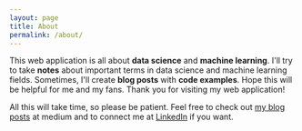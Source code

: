 ```yaml
---
layout: page
title: About
permalink: /about/
---
```


This web application is all about **data science** and **machine learning**. I'll try to take **notes** about important terms in data science and machine learning fields. Sometimes, I'll create **blog posts** with **code examples**. Hope this will be helpful for me and my fans. Thank you for visiting my web application!

All this will take time, so please be patient. Feel free to check out <a href = "https://medium.com/@ventsislav94" target = "_blank">my blog posts</a> at medium and to connect me at <a href = "https://www.linkedin.com/in/ventsislav-yordanov/" target = "_blank">LinkedIn</a> if you want.